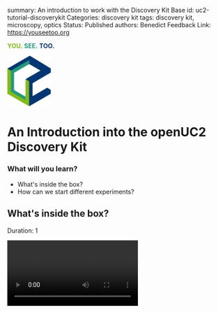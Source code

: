 


summary: An introduction to work with the Discovery Kit Base 
id: uc2-tutorial-discoverykit
Categories: discovery kit
tags: discovery kit, microscopy, optics
Status: Published
authors: Benedict
Feedback Link: https://youseetoo.org


<span style="color:#85B918"> __YOU\.__ </span> <span style="color:#000000"> </span>
<span style="color:#1F9C7C"> __SEE\.__ </span> <span style="color:#000000"> </span>
<span style="color:#023773"> __TOO\.__ </span>

<p align="left">
<img src="./assets/UC2_LOGO.png" width="100">
</p>



# An Introduction into the openUC2 Discovery Kit 
<!----------------------------------------->
### What will you learn?
- What's inside the box?
- How can we start different experiments?

<!----------------------------------------->
## What's inside the box?
Duration: 1

<video id="NZZ6n620eV0"></video>


